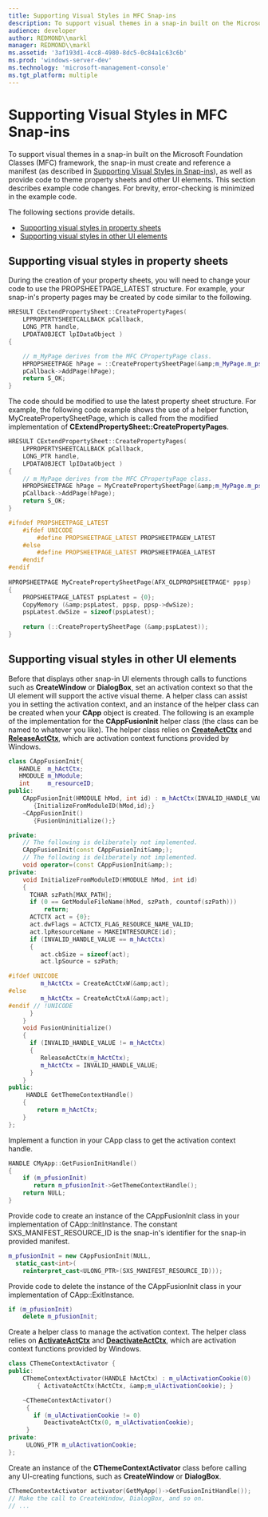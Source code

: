 ```yaml
---
title: Supporting Visual Styles in MFC Snap-ins
description: To support visual themes in a snap-in built on the Microsoft Foundation Classes (MFC) framework, the snap-in must create and reference a manifest (as described in Supporting Visual Styles in Snap-ins), as well as provide code to theme property sheets and other UI elements. This section describes example code changes. For brevity, error-checking is minimized in the example code.
audience: developer
author: REDMOND\\markl
manager: REDMOND\\markl
ms.assetid: '3af193d1-4cc8-4980-8dc5-0c84a1c63c6b'
ms.prod: 'windows-server-dev'
ms.technology: 'microsoft-management-console'
ms.tgt_platform: multiple
---
```


# Supporting Visual Styles in MFC Snap-ins

To support visual themes in a snap-in built on the Microsoft Foundation Classes (MFC) framework, the snap-in must create and reference a manifest (as described in [Supporting Visual Styles in Snap-ins](supporting-visual-styles-in-snap-ins.md)), as well as provide code to theme property sheets and other UI elements. This section describes example code changes. For brevity, error-checking is minimized in the example code.

The following sections provide details.

-   [Supporting visual styles in property sheets](#supporting-visual-styles-in-property-sheets)
-   [Supporting visual styles in other UI elements](#supporting-visual-styles-in-other-ui-elements)

## Supporting visual styles in property sheets

During the creation of your property sheets, you will need to change your code to use the PROPSHEETPAGE\_LATEST structure. For example, your snap-in's property pages may be created by code similar to the following.


```C++
HRESULT CExtendPropertySheet::CreatePropertyPages(
    LPPROPERTYSHEETCALLBACK pCallback,
    LONG_PTR handle,
    LPDATAOBJECT lpIDataObject )
{

    // m_MyPage derives from the MFC CPropertyPage class.
    HPROPSHEETPAGE hPage = ::CreatePropertySheetPage(&amp;m_MyPage.m_psp);
    pCallback->AddPage(hPage);
    return S_OK;
}
```



The code should be modified to use the latest property sheet structure. For example, the following code example shows the use of a helper function, MyCreatePropertySheetPage, which is called from the modified implementation of **CExtendPropertySheet::CreatePropertyPages**.


```C++
HRESULT CExtendPropertySheet::CreatePropertyPages(
    LPPROPERTYSHEETCALLBACK pCallback,
    LONG_PTR handle,
    LPDATAOBJECT lpIDataObject )
{
    // m_MyPage derives from the MFC CPropertyPage class.
    HPROPSHEETPAGE hPage = MyCreatePropertySheetPage(&amp;m_MyPage.m_psp);
    pCallback->AddPage(hPage);
    return S_OK;
}

#ifndef PROPSHEETPAGE_LATEST
    #ifdef UNICODE
        #define PROPSHEETPAGE_LATEST PROPSHEETPAGEW_LATEST
    #else
        #define PROPSHEETPAGE_LATEST PROPSHEETPAGEA_LATEST
    #endif
#endif
 
HPROPSHEETPAGE MyCreatePropertySheetPage(AFX_OLDPROPSHEETPAGE* ppsp)
{
    PROPSHEETPAGE_LATEST pspLatest = {0};
    CopyMemory (&amp;pspLatest, ppsp, ppsp->dwSize);
    pspLatest.dwSize = sizeof(pspLatest);
 
    return (::CreatePropertySheetPage (&amp;pspLatest));
}
```



## Supporting visual styles in other UI elements

Before that displays other snap-in UI elements through calls to functions such as **CreateWindow** or **DialogBox**, set an activation context so that the UI element will support the active visual theme. A helper class can assist you in setting the activation context, and an instance of the helper class can be created when your **CApp** object is created. The following is an example of the implementation for the **CAppFusionInit** helper class (the class can be named to whatever you like). The helper class relies on [**CreateActCtx**](https://msdn.microsoft.com/library/windows/desktop/aa375125) and [**ReleaseActCtx**](https://msdn.microsoft.com/library/windows/desktop/aa375713), which are activation context functions provided by Windows.


```C++
class CAppFusionInit{
   HANDLE  m_hActCtx;
   HMODULE m_hModule;
   int     m_resourceID;
public:
    CAppFusionInit(HMODULE hMod, int id) : m_hActCtx(INVALID_HANDLE_VALUE), m_hModule(hMod), m_resourceID(id)
       {InitializeFromModuleID(hMod,id);}
    ~CAppFusionInit()
       {FusionUninitialize();}

private:
    // The following is deliberately not implemented.
    CAppFusionInit(const CAppFusionInit&amp;); 
    // The following is deliberately not implemented.
    void operator=(const CAppFusionInit&amp;);
private:
    void InitializeFromModuleID(HMODULE hMod, int id)
    {
      TCHAR szPath[MAX_PATH];
      if (0 == GetModuleFileName(hMod, szPath, countof(szPath)))
          return;
      ACTCTX act = {0};
      act.dwFlags = ACTCTX_FLAG_RESOURCE_NAME_VALID;
      act.lpResourceName = MAKEINTRESOURCE(id);
      if (INVALID_HANDLE_VALUE == m_hActCtx)
      {
         act.cbSize = sizeof(act);
         act.lpSource = szPath;

#ifdef UNICODE
         m_hActCtx = CreateActCtxW(&amp;act);
#else
         m_hActCtx = CreateActCtxA(&amp;act);
#endif // !UNICODE
      }
    }
    void FusionUninitialize()
    {
      if (INVALID_HANDLE_VALUE != m_hActCtx)
      {
         ReleaseActCtx(m_hActCtx);
         m_hActCtx = INVALID_HANDLE_VALUE;
      }
    }
public:
     HANDLE GetThemeContextHandle()
    {
        return m_hActCtx;
    }
};
```



Implement a function in your CApp class to get the activation context handle.


```C++
HANDLE CMyApp::GetFusionInitHandle()
{
    if (m_pfusionInit)
       return m_pfusionInit->GetThemeContextHandle();
    return NULL;
}
```



Provide code to create an instance of the CAppFusionInit class in your implementation of CApp::InitInstance. The constant SXS\_MANIFEST\_RESOURCE\_ID is the snap-in's identifier for the snap-in provided manifest.


```C++
m_pfusionInit = new CAppFusionInit(NULL,
  static_cast<int>(
    reinterpret_cast<ULONG_PTR>(SXS_MANIFEST_RESOURCE_ID)));
```



Provide code to delete the instance of the CAppFusionInit class in your implementation of CApp::ExitInstance.


```C++
if (m_pfusionInit)
    delete m_pfusionInit;
```



Create a helper class to manage the activation context. The helper class relies on [**ActivateActCtx**](https://msdn.microsoft.com/library/windows/desktop/aa374151) and [**DeactivateActCtx**](https://msdn.microsoft.com/library/windows/desktop/aa375140), which are activation context functions provided by Windows.


```C++
class CThemeContextActivator {
public:
    CThemeContextActivator(HANDLE hActCtx) : m_ulActivationCookie(0)
        { ActivateActCtx(hActCtx, &amp;m_ulActivationCookie); }

    ~CThemeContextActivator()
     { 
       if (m_ulActivationCookie != 0)
          DeactivateActCtx(0, m_ulActivationCookie);
     }
private:
     ULONG_PTR m_ulActivationCookie;
};
```



Create an instance of the **CThemeContextActivator** class before calling any UI-creating functions, such as **CreateWindow** or **DialogBox**.


```C++
CThemeContextActivator activator(GetMyApp()->GetFusionInitHandle());
// Make the call to CreateWindow, DialogBox, and so on.
// ...
```



 

 





